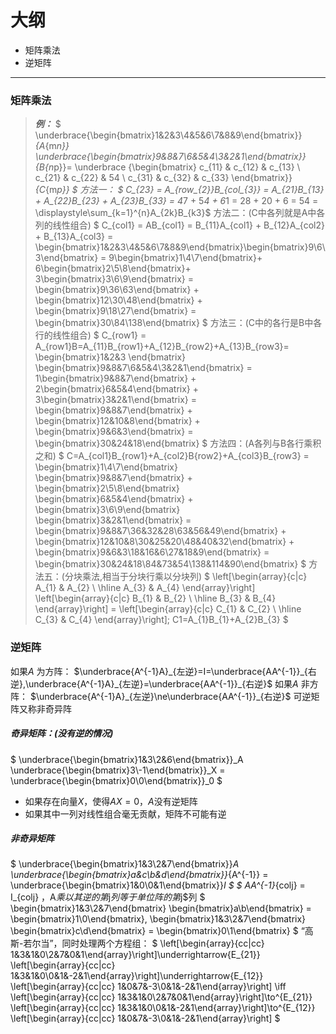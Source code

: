 # 大纲
- 矩阵乘法
- 逆矩阵
---
### 矩阵乘法
>***例：***
>$
>\underbrace{\begin{bmatrix}1&2&3\\4&5&6\\7&8&9\end{bmatrix}}_{A_{m*n}}
>\underbrace{\begin{bmatrix}9&8&7\\6&5&4\\3&2&1\end{bmatrix}}_{B_{n*p}}=
>\underbrace
> {\begin{bmatrix}
>   c_{11} & c_{12} & c_{13} \\
>   c_{21} & c_{22} & 54 \\
>   c_{31} & c_{32} & c_{33}
> \end{bmatrix}}_{C_{m*p}}
>$
>方法一： 
>$
>C_{23} = A_{row_{2}}B_{col_{3}} = A_{21}B_{13} + A_{22}B_{23} + A_{23}B_{33} = 4*7 + 5*4 + 6*1 = 28 + 20 + 6 = 54 = \displaystyle\sum_{k=1}^{n}A_{2k}B_{k3}$ 
>方法二：(C中各列就是A中各列的线性组合)
>$
>C_{col1} = AB_{col1} = B_{11}A_{col1} + B_{12}A_{col2} + B_{13}A_{col3}  =  \begin{bmatrix}1&2&3\\4&5&6\\7&8&9\end{bmatrix}\begin{bmatrix}9\\6\\3\end{bmatrix} = 9\begin{bmatrix}1\\4\\7\end{bmatrix}+
>6\begin{bmatrix}2\\5\\8\end{bmatrix}+
>3\begin{bmatrix}3\\6\\9\end{bmatrix} = 
>\begin{bmatrix}9\\36\\63\end{bmatrix} +
>\begin{bmatrix}12\\30\\48\end{bmatrix} + 
>\begin{bmatrix}9\\18\\27\end{bmatrix} = 
>\begin{bmatrix}30\\84\\138\end{bmatrix}
>$
>方法三：(C中的各行是B中各行的线性组合)
>$
>C_{row1} = A_{row1}B=A_{11}B_{row1}+A_{12}B_{row2}+A_{13}B_{row3}=
>\begin{bmatrix}1&2&3 \end{bmatrix} 
>\begin{bmatrix}9&8&7\\6&5&4\\3&2&1\end{bmatrix} = 
>1\begin{bmatrix}9&8&7\end{bmatrix} + 
>2\begin{bmatrix}6&5&4\end{bmatrix} + 
>3\begin{bmatrix}3&2&1\end{bmatrix} = 
>\begin{bmatrix}9&8&7\end{bmatrix} +
>\begin{bmatrix}12&10&8\end{bmatrix} + 
>\begin{bmatrix}9&6&3\end{bmatrix} =
>\begin{bmatrix}30&24&18\end{bmatrix} 
>$
>方法四：(A各列与B各行乘积之和)
>$
>C=A_{col1}B_{row1}+A_{col2}B{row2}+A_{col3}B_{row3} = 
>\begin{bmatrix}1\\4\\7\end{bmatrix}
>\begin{bmatrix}9&8&7\end{bmatrix} + 
>\begin{bmatrix}2\\5\\8\end{bmatrix}
>\begin{bmatrix}6&5&4\end{bmatrix} + 
>\begin{bmatrix}3\\6\\9\end{bmatrix} 
>\begin{bmatrix}3&2&1\end{bmatrix} = 
>\begin{bmatrix}9&8&7\\36&32&28\\63&56&49\end{bmatrix} + 
>\begin{bmatrix}12&10&8\\30&25&20\\48&40&32\end{bmatrix} + 
>\begin{bmatrix}9&6&3\\18&16&6\\27&18&9\end{bmatrix} = 
>\begin{bmatrix}30&24&18\\84&73&54\\138&114&90\end{bmatrix}
>$
>方法五：(分块乘法,相当于分块行乘以分块列)
>$
>\left[\begin{array}{c|c}  A_{1} & A_{2} \\   \hline  A_{3} & A_{4} \end{array}\right]
>\left[\begin{array}{c|c}  B_{1} & B_{2} \\   \hline  B_{3} & B_{4} \end{array}\right] = 
>\left[\begin{array}{c|c}  C_{1} & C_{2} \\   \hline  C_{3} & C_{4} \end{array}\right];
>C1=A_{1}B_{1}+A_{2}B_{3}
>​$

### 逆矩阵
如果$A$ 为方阵： $\underbrace{A^{-1}A}_{左逆}=I=\underbrace{AA^{-1}}_{右逆},\underbrace{A^{-1}A}_{左逆}=\underbrace{AA^{-1}}_{右逆}$
如果$A$ 非方阵： $\underbrace{A^{-1}A}_{左逆}\ne\underbrace{AA^{-1}}_{右逆}$
可逆矩阵又称非奇异阵

##### 奇异矩阵：(没有逆的情况)
$
\underbrace{\begin{bmatrix}1&3\\2&6\end{bmatrix}}_A
\underbrace{\begin{bmatrix}3\\-1\end{bmatrix}}_X = 
\underbrace{\begin{bmatrix}0\\0\end{bmatrix}}_0
$
- 如果存在向量$X$，使得$AX=0$，$A$没有逆矩阵
- 如果其中一列对线性组合毫无贡献，矩阵不可能有逆

##### 非奇异矩阵
$
\underbrace{\begin{bmatrix}1&3\\2&7\end{bmatrix}}_A
\underbrace{\begin{bmatrix}a&c\\b&d\end{bmatrix}}_{A^{-1}} =
\underbrace{\begin{bmatrix}1&0\\0&1\end{bmatrix}}_I
$
$ AA^{-1}_{colj} = I_{colj} $，$A$乘以其逆的第$j$列等于单位阵的第$j$列
$
\begin{bmatrix}1&3\\2&7\end{bmatrix}
\begin{bmatrix}a\\b\end{bmatrix} = 
\begin{bmatrix}1\\0\end{bmatrix},
\begin{bmatrix}1&3\\2&7\end{bmatrix}
\begin{bmatrix}c\\d\end{bmatrix} = 
\begin{bmatrix}0\\1\end{bmatrix}
$
“高斯-若尔当”，同时处理两个方程组：
$
\left[\begin{array}{cc|cc} 1&3&1&0\\2&7&0&1\end{array}\right]\underrightarrow{E_{21}}
\left[\begin{array}{cc|cc} 1&3&1&0\\0&1&-2&1\end{array}\right]\underrightarrow{E_{12}}
\left[\begin{array}{cc|cc} 1&0&7&-3\\0&1&-2&1\end{array}\right] \iff
\left[\begin{array}{cc|cc} 1&3&1&0\\2&7&0&1\end{array}\right]\to^{E_{21}}
\left[\begin{array}{cc|cc} 1&3&1&0\\0&1&-2&1\end{array}\right]\to^{E_{12}}
\left[\begin{array}{cc|cc} 1&0&7&-3\\0&1&-2&1\end{array}\right]
$
